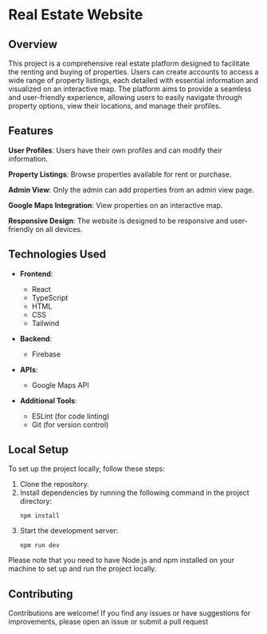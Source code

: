 # Real Estate Website

## Overview

This project is a comprehensive real estate platform designed to facilitate the renting and buying of properties. Users can create accounts to access a wide range of property listings, each detailed with essential information and visualized on an interactive map. The platform aims to provide a seamless and user-friendly experience, allowing users to easily navigate through property options, view their locations, and manage their profiles.

## Features

 **User Profiles**: Users have their own profiles and can modify their information.
  
  **Property Listings**: Browse properties available for rent or purchase.
  
  **Admin View**: Only the admin can add properties from an   admin view page.

  **Google Maps Integration**: View properties on an interactive map.
  
  **Responsive Design**: The website is designed to be responsive and user-friendly on all devices.

## Technologies Used

- **Frontend**: 
  - React
  - TypeScript
  - HTML
  - CSS
  - Tailwind

- **Backend**: 
  - Firebase

- **APIs**:
  - Google Maps API

- **Additional Tools**:
  - ESLint (for code linting)
  - Git (for version control)

## Local Setup

To set up the project locally, follow these steps:

1. Clone the repository.
2. Install dependencies by running the following command in the project directory:
    ```
    npm install
    ```
3. Start the development server:
    ```
    npm run dev
    ```

Please note that you need to have Node.js and npm installed on your machine to set up and run the project locally.

## Contributing

Contributions are welcome! If you find any issues or have suggestions for improvements, please open an issue or submit a pull request